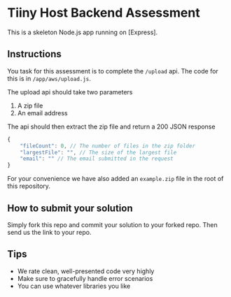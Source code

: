 # Tiiny Host Backend Assessment

This is a skeleton Node.js app running on [Express].

## Instructions

You task for this assessment is to complete the `/upload` api. The code for this is in `/app/aws/upload.js`.

The upload api should take two parameters

1. A zip file
2. An email address

The api should then extract the zip file and return a 200 JSON response 

```javascript
{
    "fileCount": 0, // The number of files in the zip folder
    "largestFile": "", // The size of the largest file
    "email": "" // The email submitted in the request
}
```

For your convenience we have also added an `example.zip` file in the root of this repository.

## How to submit your solution

Simply fork this repo and commit your solution to your forked repo. Then send us the link to your repo.

## Tips

- We rate clean, well-presented code very highly
- Make sure to gracefully handle error scenarios
- You can use whatever libraries you like
